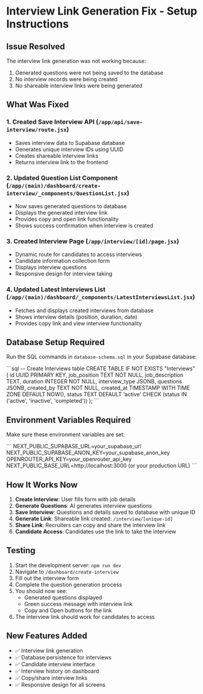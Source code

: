 # Interview Link Generation Fix - Setup Instructions

## Issue Resolved
The interview link generation was not working because:
1. Generated questions were not being saved to the database
2. No interview records were being created
3. No shareable interview links were being generated

## What Was Fixed

### 1. Created Save Interview API (`/app/api/save-interview/route.jsx`)
- Saves interview data to Supabase database
- Generates unique interview IDs using UUID
- Creates shareable interview links
- Returns interview link to the frontend

### 2. Updated Question List Component (`/app/(main)/dashboard/create-interview/_components/QuestionList.jsx`)
- Now saves generated questions to database
- Displays the generated interview link
- Provides copy and open link functionality
- Shows success confirmation when interview is created

### 3. Created Interview Page (`/app/interview/[id]/page.jsx`)
- Dynamic route for candidates to access interviews
- Candidate information collection form
- Displays interview questions
- Responsive design for interview taking

### 4. Updated Latest Interviews List (`/app/(main)/dashboard/_components/LatestInterviewsList.jsx`)
- Fetches and displays created interviews from database
- Shows interview details (position, duration, date)
- Provides copy link and view interview functionality

## Database Setup Required

Run the SQL commands in `database-schema.sql` in your Supabase database:

\`\`\`sql
-- Create Interviews table
CREATE TABLE IF NOT EXISTS "Interviews" (
    id UUID PRIMARY KEY,
    job_position TEXT NOT NULL,
    job_description TEXT,
    duration INTEGER NOT NULL,
    interview_type JSONB,
    questions JSONB,
    created_by TEXT NOT NULL,
    created_at TIMESTAMP WITH TIME ZONE DEFAULT NOW(),
    status TEXT DEFAULT 'active' CHECK (status IN ('active', 'inactive', 'completed'))
);
\`\`\`

## Environment Variables Required

Make sure these environment variables are set:

\`\`\`
NEXT_PUBLIC_SUPABASE_URL=your_supabase_url
NEXT_PUBLIC_SUPABASE_ANON_KEY=your_supabase_anon_key
OPENROUTER_API_KEY=your_openrouter_api_key
NEXT_PUBLIC_BASE_URL=http://localhost:3000 (or your production URL)
\`\`\`

## How It Works Now

1. **Create Interview**: User fills form with job details
2. **Generate Questions**: AI generates interview questions
3. **Save Interview**: Questions and details saved to database with unique ID
4. **Generate Link**: Shareable link created: `/interview/[unique-id]`
5. **Share Link**: Recruiters can copy and share the interview link
6. **Candidate Access**: Candidates use the link to take the interview

## Testing

1. Start the development server: `npm run dev`
2. Navigate to `/dashboard/create-interview`
3. Fill out the interview form
4. Complete the question generation process
5. You should now see:
   - Generated questions displayed
   - Green success message with interview link
   - Copy and Open buttons for the link
6. The interview link should work for candidates to access

## New Features Added

- ✅ Interview link generation
- ✅ Database persistence for interviews
- ✅ Candidate interview interface
- ✅ Interview history on dashboard
- ✅ Copy/share interview links
- ✅ Responsive design for all screens